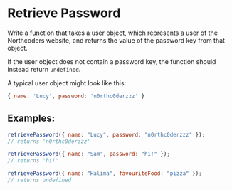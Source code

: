 # Retrieve Password

Write a function that takes a user object, which represents a user of the Northcoders website, and returns the value of the password key from that object.

If the user object does not contain a password key, the function should instead return `undefined`.

A typical user object might look like this:

```javascript
{ name: 'Lucy', password: 'n0rthc0derzzz' }
```

## Examples:

```javascript
retrievePassword({ name: "Lucy", password: "n0rthc0derzzz" });
// returns 'n0rthc0derzzz'

retrievePassword({ name: "Sam", password: "hi!" });
// returns 'hi!'

retrievePassword({ name: "Halima", favouriteFood: "pizza" });
// returns undefined
```
